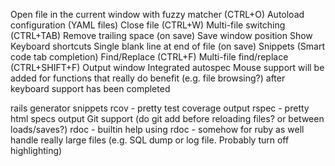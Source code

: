 Open file in the current window with fuzzy matcher (CTRL+O)
Autoload configuration (YAML files)
Close file (CTRL+W)
Multi-file switching (CTRL+TAB)
Remove trailing space (on save)
Save window position
Show Keyboard shortcuts
Single blank line at end of file (on save)
Snippets (Smart code tab completion)
Find/Replace (CTRL+F)
Multi-file find/replace (CTRL+SHIFT+F)
Output window
Integrated autospec
Mouse support will be added for functions that really do benefit (e.g. file browsing?) after keyboard support has been completed

rails generator snippets
rcov - pretty test coverage output
rspec - pretty html specs output
Git support (do git add before reloading files? or between loads/saves?)
rdoc - builtin help using rdoc - somehow for ruby as well
handle really large files (e.g. SQL dump or log file. Probably turn off highlighting)

